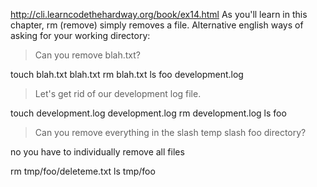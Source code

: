 http://cli.learncodethehardway.org/book/ex14.html
As you'll learn in this chapter, rm (remove) simply removes a file.
Alternative english ways of asking for your working directory:



>Can you remove blah.txt?

touch blah.txt
blah.txt
rm blah.txt
ls 
foo development.log


>Let's get rid of our development log file.

touch development.log 
development.log
rm development.log
ls 
foo

>Can you remove everything in the slash temp slash foo directory?

no
you have to individually remove all files 

rm tmp/foo/deleteme.txt
ls tmp/foo 

